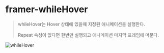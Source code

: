 # framer-whileHover

> whileHover는 Hover 상태에 있을때 지정된 애니메이션을 실행한다.
> 
> Repeat 속성이 없다면 한번만 실행되고 애니메이션 마지막 프레임에 머문다.

![whileHover](https://user-images.githubusercontent.com/58690483/126492783-a60620b9-fa9c-40f8-9c88-f86ea41315f1.gif)

